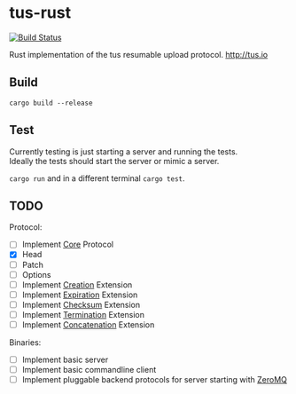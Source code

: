 # tus-rust

[![Build Status](https://travis-ci.org/Rio/tus-rust.svg?branch=master)](https://travis-ci.org/Rio/tus-rust)

Rust implementation of the tus resumable upload protocol. http://tus.io

## Build

`cargo build --release`

## Test

Currently testing is just starting a server and running the tests.  
Ideally the tests should start the server or mimic a server.

`cargo run` and in a different terminal `cargo test`.

## TODO
Protocol:
 - [ ] Implement [Core](http://tus.io/protocols/resumable-upload.html#core-protocol) Protocol
  - [x] Head
  - [ ] Patch
  - [ ] Options
 - [ ] Implement [Creation](http://tus.io/protocols/resumable-upload.html#creation) Extension
 - [ ] Implement [Expiration](http://tus.io/protocols/resumable-upload.html#expiration) Extension
 - [ ] Implement [Checksum](http://tus.io/protocols/resumable-upload.html#checksum) Extension
 - [ ] Implement [Termination](http://tus.io/protocols/resumable-upload.html#termination) Extension
 - [ ] Implement [Concatenation](http://tus.io/protocols/resumable-upload.html#concatenation) Extension

Binaries:
 - [ ] Implement basic server
 - [ ] Implement basic commandline client
 - [ ] Implement pluggable backend protocols for server starting with [ZeroMQ](http://zeromq.org)
